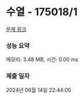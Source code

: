 # 수열 - 175018/1 

[문제 링크](https://level.goorm.io/exam/175018/%ED%94%BC%EB%B3%B4%EB%82%98%EC%B9%98-%EC%88%98/quiz/1) 

### 성능 요약

메모리: 3.48 MB, 시간: 0.00 ms

### 제출 일자

2024년 06월 14일 22:44:05

